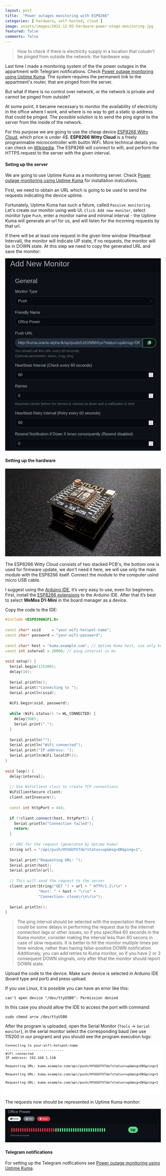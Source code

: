 ```yaml
---
layout: post
title:  "Power outages monitoring with ESP8266"
categories: [ hardware, self-hosted, cloud ]
image: assets/images/2022-12-05-hardware-power-otage-monitoring.jpg
featured: false
comments: false
---
```


> How to check if there is electricity supply in a location that coludn't be pinged from outside the network: the hardware way.


Last time I made a monitoring system of the the power outages in the appartment with Telegram notifications. Check [Power outage monitoring using Uptime Kuma](../power-outage-monitoring). The system requires the permanent link to the appartment's router, that are pinged from the server. 

But what if there is no control over network, or the network is private and cannot be pinged from outside? 

At some point, it became necessary to monitor the availability of electricity in the office where I work, and where is no way to get a static ip address that could be pinged. The possible solution is to send the ping signal to the server from the inside of the network.

For this purpose we are going to use the cheap device [ESP8266 Witty Cloud](https://arduino.ua/prod1417-wi-fi-modyl-esp8266-witty), which price is under 4$. **ESP8266 Witty Cloud** is a freely programmable microcontroller with builtin WiFi. More technical details you can check on [Wikipedia](https://en.wikipedia.org/wiki/ESP8266). The ESP8266 will connect to wifi, and perform the HTTPS request to the server with the given interval.



#### Seting up the server

We are going to use Uptime Kuma as a monitoring server. Check [Power outage monitoring using Uptime Kuma](../power-outage-monitoring) for installation instcutions. 

First, we need to obtain an URL which is going to be used to send the requests indicating the device uptime. 

Fortunately, Uptime Kuma has such a fature, called `Passive monitoring`. Let's create our monitor using web UI. `Click Add new monitor`, select monitor type `Push`, enter a monitor name and minimal interval - the Uptime Kuma will generate an url for us, and will listen for the incoming requests by that url. 

If there will be at least one request in the given time window (Heartbeat Interval), the monitor will indicate UP state, if no requests, the monitor will be in DOWN state. At this step we need to copy the generated URL and save the monitor:

![](../assets/images/kuma-4.png)



#### Setting up the hardware

![](../assets/images/esp-2.png)

The ESP8266 Witty Cloud consists of two stacked PCB's, the bottom one is used for firmware update, we don't need it here, we will use only the main module with the ESP8266 itself. Connect the module to the computer usind micro USB cable.

I suggest using the [Arduino IDE](https://www.arduino.cc/en/software), it’s very easy to use, even for beginners. First, install the [ESP8266 extensions](https://arduino-esp8266.readthedocs.io/en/latest/installing.html) to the Arduino IDE. After that it’s best to select **WeMos D1-Mini** in the board manager as a device.


Copy the code to the IDE:

```cpp
#include <ESP8266WiFi.h>

const char* ssid     = "your-wifi-hotspot-name";
const char* password = "your-wifi-password";

const char* host = "kuma.example.com"; // Uptime Kuma host, use only kuma.example.com not https://kuma.example.com
const int interval = 20000; // ping interval in ms

void setup() {
  Serial.begin(115200);
  delay(10);

  Serial.println();
  Serial.print("Connecting to ");
  Serial.println(ssid);

  WiFi.begin(ssid, password);

  while (WiFi.status() != WL_CONNECTED) {
    delay(500);
    Serial.print(".");
  }

  Serial.println("");
  Serial.println("WiFi connected");  
  Serial.print("IP address: ");
  Serial.println(WiFi.localIP());
}

void loop() {
  delay(interval);

  // Use WiFiClient class to create TCP connections
  WiFiClientSecure client;
  client.setInsecure(); 

  const int httpPort = 443;

  if (!client.connect(host, httpPort)) {
    Serial.println("Connection failed");
    return;
  }

  // URI for the request (generated by Uptime Kuma)
  String url = "/api/push/HYUGUYV7de?status=up&msg=OK&ping=1";

  Serial.print("Requesting URL: ");
  Serial.print(host);
  Serial.println(url);

  // This will send the request to the server
  client.print(String("GET ") + url + " HTTP/1.1\r\n" +
               "Host: " + host + "\r\n" + 
               "Connection: close\r\n\r\n");

  Serial.println();
}
```

> The ping interval should be selected with the expectation that there could be some delays in performing the request due to the internet connection lags or other issues, so if you specified 60 seconds in the Kuma monitor, consider making the interval less than 60 secons in case of slow requests. It is better to hit the monitor multiple times per time window, rather than having false-positive DOWN notification. Additionaly, you can add retries to Kuma monitor, so if you have 2 or 3 consequent DOWN singnals, only after tthat the monitor should report DOWN state.

Upload the code to the device. Make sure device is selected in Arduino IDE (board type and port) and press upload. 

If you use Linux, it is possible you can have an error like this:
```
can't open device "/dev/ttyUSB0": Permission denied
```

In this case you should allow the IDE to access the port with command:
```
sudo chmod a+rw /dev/ttyUSB0
```

After the program is uploaded, open the Serial Monitor (`Tools` -> `Serial monitor`), in the serial monitor select the corresponding baud (we use 115200 in our program) and you should see the program execution logs:

![](../assets/images/esp-1.png)

The requests now should be represented in Uptime Kuma monitor:

![](../assets/images/kuma-5.png)



#### Telegram notifications

For setting up the Telegram notfications see [Power outage monitoring using Uptime Kuma](../power-outage-monitoring).